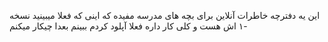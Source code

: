 این یه دفترچه خاطرات آنلاین برای بچه های مدرسه مفیده که اینی که فعلا میبینید نسخه -۱ اش هست و کلی کار داره فعلا آپلود کردم ببینم بعدا چیکار میکنم
